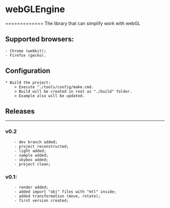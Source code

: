 # webGLEngine
=============
The library that can simplify work with webGL

## Supported browsers:
	- Chrome (webkit);
	- Firefox (gecko).

## Configuration
	* Build the project:
		> Execute "./tools/config/make.cmd.
		> Build will be created in root as "./build" folder.
		> Example also will be updated.

## Releases
--------
### v0.2
		- dev branch added;
		- project reconstructed;
		- light added;
		- sample added;
		- skybox added;
		- project clean;
		
### v0.1:
		- render added;
		- added import "obj" files with "mtl" inside;
		- added transformation (move, rotate);
		- first version created;
		